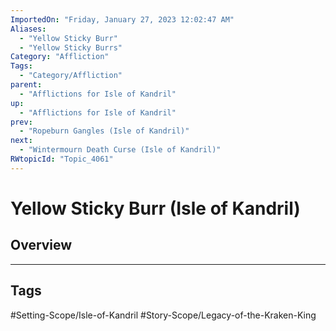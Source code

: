 ```yaml
---
ImportedOn: "Friday, January 27, 2023 12:02:47 AM"
Aliases:
  - "Yellow Sticky Burr"
  - "Yellow Sticky Burrs"
Category: "Affliction"
Tags:
  - "Category/Affliction"
parent:
  - "Afflictions for Isle of Kandril"
up:
  - "Afflictions for Isle of Kandril"
prev:
  - "Ropeburn Gangles (Isle of Kandril)"
next:
  - "Wintermourn Death Curse (Isle of Kandril)"
RWtopicId: "Topic_4061"
---
```

# Yellow Sticky Burr (Isle of Kandril)
## Overview

---
## Tags
#Setting-Scope/Isle-of-Kandril #Story-Scope/Legacy-of-the-Kraken-King

